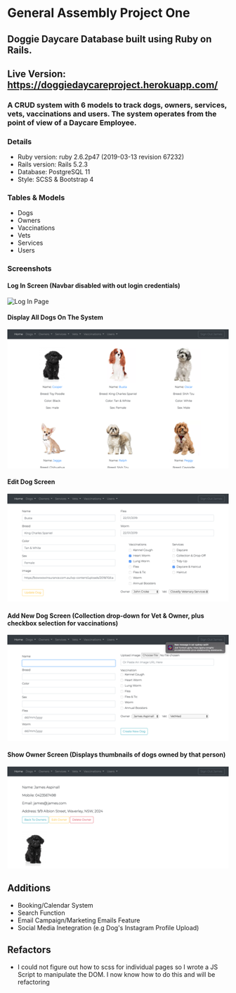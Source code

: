 # General Assembly Project One

## Doggie Daycare Database built using Ruby on Rails.
## Live Version: https://doggiedaycareproject.herokuapp.com/

### A CRUD system with 6 models to track dogs, owners, services, vets, vaccinations and users. The system operates from the point of view of a Daycare Employee. 

### Details
* Ruby version: ruby 2.6.2p47 (2019-03-13 revision 67232)
* Rails version: Rails 5.2.3
* Database: PostgreSQL 11
* Style: SCSS & Bootstrap 4

### Tables & Models
* Dogs
* Owners
* Vaccinations
* Vets
* Services
* Users

### Screenshots
#### Log In Screen (Navbar disabled with out login credentials)
![Log In Page](https://github.com/jamaspy/doggie_daycare/blob/master/README_Screenshots/login_screen.png)
#### Display All Dogs On The System
![All Dogs View](https://github.com/jamaspy/doggie_daycare/blob/master/README_Screenshots/all_dogs_screen.png)
#### Edit Dog Screen
![Edit Dog Screen](https://github.com/jamaspy/doggie_daycare/blob/master/README_Screenshots/edit_dog_screen.png)
#### Add New Dog Screen (Collection drop-down for Vet & Owner, plus checkbox selection for vaccinations)
![Create New Dog Screen](https://github.com/jamaspy/doggie_daycare/blob/master/README_Screenshots/new_dog_screen.png)
#### Show Owner Screen (Displays thumbnails of dogs owned by that person) 
![Show Owner Screen](https://github.com/jamaspy/doggie_daycare/blob/master/README_Screenshots/show_owner_screen.png)

## Additions
* Booking/Calendar System
* Search Function
* Email Campaign/Marketing Emails Feature
* Social Media Inetegration (e.g Dog's Instagram Profile Upload)

## Refactors
* I could not figure out how to scss for individual pages so I wrote a JS Script to manipulate the DOM. I now know how to do this and will be refactoring
